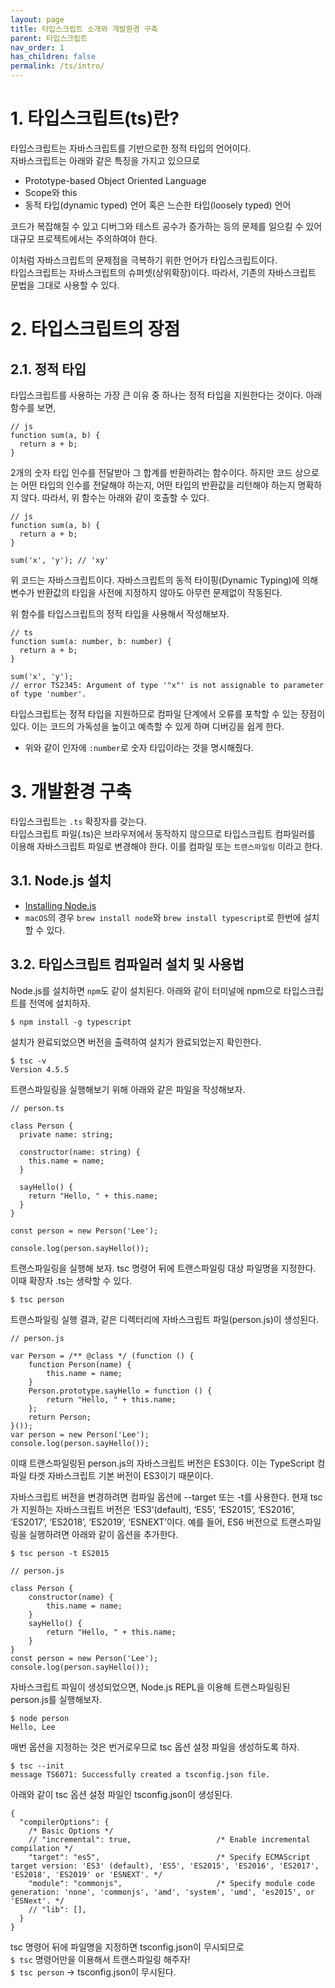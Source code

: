 ```yaml
---
layout: page
title: 타입스크립트 소개와 개발환경 구축
parent: 타입스크립트
nav_order: 1
has_children: false
permalink: /ts/intro/
---
```


# 1\. 타입스크립트(ts)란?

타입스크립트는 자바스크립트를 기반으로한 정적 타입의 언어이다.  
자바스크립트는 아래와 같은 특징을 가지고 있으므로  
- Prototype-based Object Oriented Language
- Scope와 this
- 동적 타입(dynamic typed) 언어 혹은 느슨한 타입(loosely typed) 언어

코드가 복잡해질 수 있고 디버그와 테스트 공수가 증가하는 등의 문제를 일으킬 수 있어 대규모 프로젝트에서는 주의하여야 한다.  

이처럼 자바스크립트의 문제점을 극복하기 위한 언어가 타입스크립트이다.  
타입스크립트는 자바스크립트의 슈퍼셋(상위확장)이다. 따라서, 기존의 자바스크립트 문법을 그대로 사용할 수 있다.

# 2\. 타입스크립트의 장점  
## 2.1\. 정적 타입  
타입스크립트를 사용하는 가장 큰 이유 중 하나는 정적 타입을 지원한다는 것이다. 아래 함수를 보면,  
```
// js
function sum(a, b) {
  return a + b;
}
```

2개의 숫자 타입 인수를 전달받아 그 합계를 반환하려는 함수이다. 하지만 코드 상으로는 어떤 타입의 인수를 전달해야 하는지, 어떤 타입의 반환값을 리턴해야 하는지 명확하지 않다. 따라서, 위 함수는 아래와 같이 호출할 수 있다.  
```
// js
function sum(a, b) {
  return a + b;
}

sum('x', 'y'); // 'xy'
```

위 코드는 자바스크립트이다. 자바스크립트의 동적 타이핑(Dynamic Typing)에 의해 변수가 반환값의 타입을 사전에 지정하지 않아도 아무런 문제없이 작동된다.  

위 함수를 타입스크립트의 정적 타입을 사용해서 작성해보자.  
```
// ts
function sum(a: number, b: number) {
  return a + b;
}

sum('x', 'y');
// error TS2345: Argument of type '"x"' is not assignable to parameter of type 'number'.
```

타입스크립트는 정적 타입을 지원하므로 컴파일 단계에서 오류를 포착할 수 있는 장점이 있다. 이는 코드의 가독성을 높이고 예측할 수 있게 하며 디버깅을 쉽게 한다.  
- 위와 같이 인자에 `:number`로 숫자 타입이라는 것을 명시해줬다.  

# 3\. 개발환경 구축

타입스크립트는 `.ts` 확장자를 갖는다.  
타입스크립트 파일(.ts)은 브라우저에서 동작하지 않으므로 타입스크립트 컴파일러를 이용해 자바스크립트 파일로 변경해야 한다. 이를 컴파일 또는 `트랜스파일링` 이라고 한다.  

## 3.1\. Node.js 설치  
- [Installing Node.js](https://nodejs.org/en/)
- `macOS`의 경우 `brew install node`와 `brew install typescript`로 한번에 설치할 수 있다.

## 3.2\. 타입스크립트 컴파일러 설치 및 사용법  
Node.js를 설치하면 `npm`도 같이 설치된다. 아래와 같이 터미널에 npm으로 타입스크립트를 전역에 설치하자.  
```
$ npm install -g typescript
```

설치가 완료되었으면 버전을 출력하여 설치가 완료되었는지 확인한다.  
```
$ tsc -v
Version 4.5.5
```

트랜스파일링을 실행해보기 위해 아래와 같은 파일을 작성해보자.  
```
// person.ts

class Person {
  private name: string;

  constructor(name: string) {
    this.name = name;
  }

  sayHello() {
    return "Hello, " + this.name;
  }
}

const person = new Person('Lee');

console.log(person.sayHello());
```

트랜스파일링을 실행해 보자. tsc 명령어 뒤에 트랜스파일링 대상 파일명을 지정한다. 이때 확장자 .ts는 생략할 수 있다.  

`$ tsc person`  

트랜스파일링 실행 결과, 같은 디렉터리에 자바스크립트 파일(person.js)이 생성된다.  

```
// person.js

var Person = /** @class */ (function () {
    function Person(name) {
        this.name = name;
    }
    Person.prototype.sayHello = function () {
        return "Hello, " + this.name;
    };
    return Person;
}());
var person = new Person('Lee');
console.log(person.sayHello());
```


이때 트랜스파일링된 person.js의 자바스크립트 버전은 ES3이다. 이는 TypeScript 컴파일 타겟 자바스크립트 기본 버전이 ES3이기 때문이다.

자바스크립트 버전을 변경하려면 컴파일 옵션에 --target 또는 -t를 사용한다. 현재 tsc가 지원하는 자바스크립트 버전은 ‘ES3’(default), ‘ES5’, ‘ES2015’, ‘ES2016’, ‘ES2017’, ‘ES2018’, ‘ES2019’, ‘ESNEXT’이다. 예를 들어, ES6 버전으로 트랜스파일링을 실행하려면 아래와 같이 옵션을 추가한다.

`$ tsc person -t ES2015`

```
// person.js

class Person {
    constructor(name) {
        this.name = name;
    }
    sayHello() {
        return "Hello, " + this.name;
    }
}
const person = new Person('Lee');
console.log(person.sayHello());
```


자바스크립트 파일이 생성되었으면, Node.js REPL을 이용해 트랜스파일링된 person.js를 실행해보자.

```
$ node person
Hello, Lee
```

매번 옵션을 지정하는 것은 번거로우므로 tsc 옵션 설정 파일을 생성하도록 하자.

```
$ tsc --init
message TS6071: Successfully created a tsconfig.json file.
```

아래와 같이 tsc 옵션 설정 파일인 tsconfig.json이 생성된다.

```
{
  "compilerOptions": {
    /* Basic Options */
    // "incremental": true,                   /* Enable incremental compilation */
    "target": "es5",                          /* Specify ECMAScript target version: 'ES3' (default), 'ES5', 'ES2015', 'ES2016', 'ES2017', 'ES2018', 'ES2019' or 'ESNEXT'. */
    "module": "commonjs",                     /* Specify module code generation: 'none', 'commonjs', 'amd', 'system', 'umd', 'es2015', or 'ESNext'. */
    // "lib": [],
  }
}
```

tsc 명령어 뒤에 파일명을 지정하면 tsconfig.json이 무시되므로  
`$ tsc` 명령어만을 이용해서 트랜스파일링 해주자!  
`$ tsc person` -> tsconfig.json이 무시된다.
